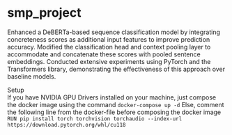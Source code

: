 # smp_project

Enhanced a DeBERTa-based sequence classification model by integrating concreteness scores as additional input features to improve prediction accuracy. Modified the classification head and context pooling layer to accommodate and concatenate these scores with pooled sentence embeddings. Conducted extensive experiments using PyTorch and the Transformers library, demonstrating the effectiveness of this approach over baseline models.

Setup  
If you have NVIDIA GPU Drivers installed on your machine, just compose the docker image using the command `docker-compose up -d`
Else, comment the following line from the docker-file before composing the docker image `RUN pip install torch torchvision torchaudio --index-url https://download.pytorch.org/whl/cu118` 
